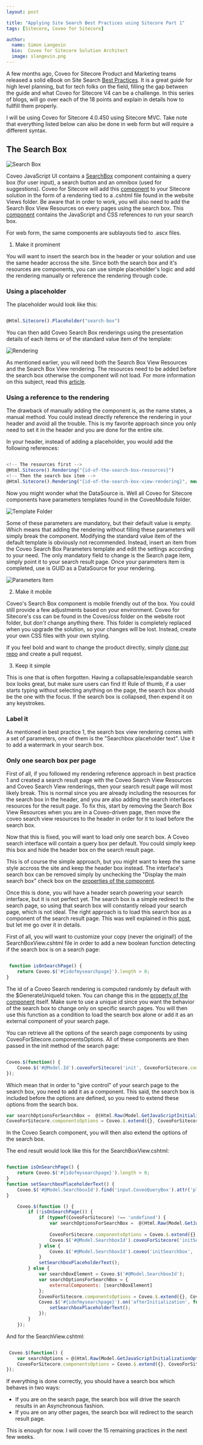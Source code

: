 ```yaml
---
layout: post

title: "Applying Site Search Best Practices using Sitecore Part 1"
tags: [Sitecore, Coveo for Sitecore]

author:
  name: Simon Langevin
  bio:  Coveo for Sitecore Solution Architect
  image: slangevin.png
---
```


A few months ago, Coveo for Sitecore Product and Marketing teams released a solid eBook on Site Search [Best Practices](http://www.coveo.com/en/resources/ebooks-white-papers/best-practices-for-site-search).
It is a great guide for high level planning, but for tech folks on the field, filling the gap between the guide and what Coveo for Sitecore V4 can be a challenge.
In this series of blogs, will go over each of the 18 points and explain in details how to fullfill them properly.

I will be using Coveo for Sitecore 4.0.450 using Sitecore MVC. Take note that everything listed below can also be done in web form but will require a different syntax.

<!-- more -->

## The Search Box

![Search Box](/images/SiteSearchBestPractices/searchbox.png)

Coveo JavaScript UI contains a [SearchBox](https://coveo.github.io/search-ui/components/searchbox.html) component containing a query box (for user input), a search button and an omnibox (used for suggestions).
Coveo for Sitecore will add this [component](https://developers.coveo.com/display/SitecoreV4/Search+Component+Properties) to your Sitecore solution in the form of a rendering tied to a .cshtml file found in the website Views folder.
Be aware that in order to work, you will also need to add the Search Box View Resources on every pages using the search box. This [component]((https://developers.coveo.com/display/SitecoreV4/Overview+of+CoveoSearchResources.ascx)) contains the JavaScript and CSS references to run your search box.

For web form, the same components are sublayouts tied to .ascx files.

1. Make it prominent

You will want to insert the search box in the header or your solution and use the same header accross the site.
Since both the search box and it's resources are components, you can use simple placeholder's logic and add the rendering manually or reference the rendering through code.

### Using a placeholder

The placeholder would look like this:

```js

@Html.Sitecore().Placeholder("search-box")
```

You can then add Coveo Search Box renderings using the presentation details of each items or of the standard value item of the template:

![Rendering](/images/SiteSearchBestPractices/rendering.png)

As mentioned earlier, you will need both the Search Box View Resources and the Search Box View rendering. The resources need to be added before the search box otherwise the component will not load.
For more information on this subject, read this [article](https://developers.coveo.com/display/SitecoreV4/Inserting+a+Coveo+Search+Box+to+Your+Header).

### Using a reference to the rendering

The drawback of manually adding the component is, as the name states, a manual method. 
You could instead directly reference the rendering in your header and avoid all the trouble.
This is my favorite approach since you only need to set it in the header and you are done for the entire site.

In your header, instead of adding a placeholder, you would add the following references:

```js

<!-- The resources first -->
@Html.Sitecore().Rendering("{id-of-the-search-box-resources}")
<!-- Then the search box item -->
@Html.Sitecore().Rendering("{id-of-the-search-box-view-rendering}", new { DataSource = "{parameters-item-of-the-search-box-view}" })

```

Now you might wonder what the DataSource is.
Well all Coveo for Sitecore components have parameters templates found in the CoveoModule folder.

![Template Folder](/images/SiteSearchBestPractices/templatefolder.png)

Some of these parameters are mandatory, but their default value is empty. Which means that adding the rendering without filling these parameters will simply break the component.
Modifying the standard value item of the default template is obviously not recommended. Instead, insert an item from the Coveo Search Box Parameters template and edit the settings according to your need.
The only mandatory field to change is the Search page item, simply point it to your search result page. Once your parameters item is completed, use is GUID as a DataSource for your rendering.

![Parameters Item](/images/SiteSearchBestPractices/parametersitem.png)

2. Make it mobile

Coveo's Search Box component is mobile friendly out of the box. You could still provide a few adjustments based on your environment.
Coveo for Sitecore's css can be found in the Coveo/css folder on the website root folder, but *don't* change anything there. This folder is completely replaced when you upgrade the solution, so your changes will be lost.
Instead, create your own CSS files with your own styling.

If you feel bold and want to change the product directly, simply [clone our repo](https://github.com/coveo/search-ui) and create a pull request.

3. Keep it simple

This is one that is often forgotten. Having a collapsable/expandable search box looks great, but make sure users can find it!
Rule of thumb, if a user starts typing without selecting anything on the page, the search box should be the one with the focus. If the search box is collapsed, then expend it on any keystrokes.

### Label it

As mentioned in best practice 1, the search box view rendering comes with a set of parameters, one of them is the	"Searchbox placeholder text". Use it to add a watermark in your search box.

### Only one search box per page

First of all, if you followed my rendering reference approach in best practice 1 and created a search result page with the Coveo Search View Resources and Coveo Search View renderings, then your search result page will most likely break. 
This is normal since you are already including the resources for the search box in the header, and you are also adding the search interfaces resources for the result page.
To fix this, start by removing the Search Box View Resources when you are in a Coveo-driven page, then move the coveo search view resources to the header in order for it to load before the search box.

Now that this is fixed, you will want to load only one search box. A Coveo search interface will contain a query box per default. You could simply keep this box and hide the header box on the search result page.

This is of course the simple approach, but you might want to keep the same style accross the site and keep the header box instead. The interface's search box can be removed simply by unchecking the "Display the main search box" check box on the [properties of the component](https://developers.coveo.com/display/SitecoreV4/Search+Component+Properties).

Once this is done, you will have a header search powering your search interface, but it is not perfect yet. The search box is a simple redirect to the search page, so using that search box will constantly reload your search page, which is not ideal.
The right approach is to load this search box as a component of the search result page. This was well explained in this [post](https://answers.coveo.com/questions/4830/adding-search-box-hides-the-coveo-search-sublayout), but let me go over it in details.

First of all, you will want to customize your copy (never the original!) of the SearchBoxView.cshtml file in order to add a new boolean function detecting if the search box is on a search page:

```js

 function isOnSearchPage() {
    return Coveo.$('#{idofmysearchpage}').length > 0;
}
```

The id of a Coveo Search rendering is computed randomly by default with the $GenerateUniqueId token. You can change this in the [property of the component](https://developers.coveo.com/display/public/SitecoreV4/Search+Component+Properties) itself.
Make sure to use a unique id since you want the behavior of the search box to change only on specific search pages.
You will then use this function as a condition to load the search box alone or add it as an external component of your search page. 

You can retrieve all the options of the search page components by using CoveoForSitecore.componentsOptions.
All of these components are then passed in the init method of the search page:

```js

Coveo.$(function() {
    Coveo.$('#@Model.Id').coveoForSitecore('init', CoveoForSitecore.componentsOptions);
});
```

Which mean that in order to "give control" of your search page to the search box, you need to add it as a component. 
This said, the search box is included before the options are defined, so you need to extend these options from the search box.

```js
var searchOptionsForSearchBox =  @(Html.Raw(Model.GetJavaScriptInitializationOptions()));
CoveoForSitecore.componentsOptions = Coveo.$.extend({}, CoveoForSitecore.componentsOptions, searchOptionsForSearchBox);
```

In the Coveo Search component, you will then also extend the options of the search box.

The end result would look like this for the SearchBoxView.cshtml:

```js

function isOnSearchPage() {
    return Coveo.$('#{idofmysearchpage}').length > 0;
}
function setSearchboxPlaceholderText() {
    Coveo.$('#@Model.SearchboxId').find('input.CoveoQueryBox').attr('placeholder', '@Model.SearchboxPlaceholderText');
} 

    Coveo.$(function () {
        if (!isOnSearchPage()) {
            if (typeof(CoveoForSitecore) !== 'undefined') {
                var searchOptionsForSearchBox =  @(Html.Raw(Model.GetJavaScriptInitializationOptions()));
                
                CoveoForSitecore.componentsOptions = Coveo.$.extend({}, CoveoForSitecore.componentsOptions, searchOptionsForSearchBox);
                Coveo.$('#@Model.SearchboxId').coveoForSitecore('initSearchbox', CoveoForSitecore.componentsOptions);
            } else {
                Coveo.$('#@Model.SearchboxId').coveo('initSearchbox', '@Model.GetSearchPageUrl()');
            }
            setSearchboxPlaceholderText();
        } else {
            var searchBoxElement = Coveo.$('#@Model.SearchboxId');
            var searchOptionsForSearchBox = {
                externalComponents: [searchBoxElement]
            };
            CoveoForSitecore.componentsOptions = Coveo.$.extend({}, CoveoForSitecore.componentsOptions, searchOptionsForSearchBox);
            Coveo.$('#{idofmysearchpage}').on('afterInitialization', function () {
                setSearchboxPlaceholderText();
            });
        }
    });

```

And for the SearchView.cshtml:

```js

 Coveo.$(function() {
    var searchOptions = @(Html.Raw(Model.GetJavaScriptInitializationOptions()));
    CoveoForSitecore.componentsOptions = Coveo.$.extend({}, CoveoForSitecore.componentsOptions, searchOptions);
});
```

If everything is done correctly, you should have a search box which behaves in two ways:

* If you are on the search page, the search box will drive the search results in an Asynchronous fashion.
* If you are on any other pages, the search box will redirect to the search result page.

This is enough for now. I will cover the 15 remaining practices in the next few weeks.
